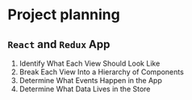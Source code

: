 # Project planning

## `React` and `Redux` App

1. Identify What Each View Should Look Like
1. Break Each View Into a Hierarchy of Components
1. Determine What Events Happen in the App
1. Determine What Data Lives in the Store
